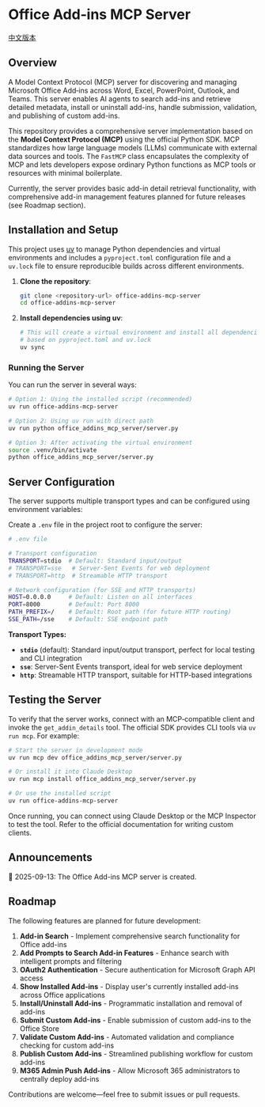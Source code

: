 # Office Add‑ins MCP Server
[中文版本](./README_zh_tw.md)

## Overview

A Model Context Protocol (MCP) server for discovering and managing Microsoft Office Add‑ins across Word, Excel, PowerPoint, Outlook, and Teams. This server enables AI agents to search add-ins and retrieve detailed metadata, install or uninstall add-ins, handle submission, validation, and publishing of custom add-ins.

This repository provides a comprehensive server implementation based on the
**Model Context Protocol (MCP)** using the official Python SDK. MCP
standardizes how large language models (LLMs) communicate with external data
sources and tools.  The `FastMCP` class encapsulates the complexity of MCP
and lets developers expose ordinary Python functions as MCP tools or
resources with minimal boilerplate.

Currently, the server provides basic add-in detail retrieval functionality, with comprehensive add-in management features planned for future releases (see Roadmap section).

<!-- ## Features

* **Standardized interface:** MCP servers act like APIs for LLMs, allowing
  secure access to internal tools or data.
* **FastMCP convenience:** The SDK generates tool schemas from type hints
  and docstrings, minimizing boilerplate while supporting both synchronous
  and asynchronous functions.
* **Multiple transports:** Supports STDIO for local testing and CLI integration,
  Server‑Sent Events (SSE) for remote clients, and HTTP for streamable HTTP requests.
* **Async HTTP:** The tool uses `httpx.AsyncClient` to call the Office
  Add‑ins API without blocking the event loop. -->

## Installation and Setup

This project uses [uv](https://docs.astral.sh/uv/) to manage Python dependencies and virtual environments and includes a `pyproject.toml` configuration file and a `uv.lock` file to ensure reproducible builds across different environments.

<!-- ### Prerequisites

First, install uv if you haven't already:

```bash
# Install uv (cross-platform)
curl -LsSf https://astral.sh/uv/install.sh | sh

# Or on macOS with Homebrew
brew install uv

# Or on Windows with PowerShell
powershell -ExecutionPolicy ByPass -c "irm https://astral.sh/uv/install.ps1 | iex"
``` -->

<!-- ### Project Setup -->

1. **Clone the repository**:

   ```bash
   git clone <repository-url> office-addins-mcp-server
   cd office-addins-mcp-server
   ```

2. **Install dependencies using uv**:

   ```bash
   # This will create a virtual environment and install all dependencies
   # based on pyproject.toml and uv.lock
   uv sync
   ```
<!-- 
3. **Activate the virtual environment** (optional):

   ```bash
   # Activate the virtual environment manually
   source .venv/bin/activate  # Linux/macOS
   # or
   .venv\Scripts\activate     # Windows
   ```

   Alternatively, you can use `uv run` to execute commands in the virtual environment without activating it. -->

### Running the Server

You can run the server in several ways:

```bash
# Option 1: Using the installed script (recommended)
uv run office-addins-mcp-server

# Option 2: Using uv run with direct path
uv run python office_addins_mcp_server/server.py

# Option 3: After activating the virtual environment
source .venv/bin/activate
python office_addins_mcp_server/server.py
```

## Server Configuration

The server supports multiple transport types and can be configured using environment variables:

<!-- ### Transport Configuration -->

Create a `.env` file in the project root to configure the server:

```bash
# .env file

# Transport configuration
TRANSPORT=stdio  # Default: Standard input/output
# TRANSPORT=sse   # Server-Sent Events for web deployment
# TRANSPORT=http  # Streamable HTTP transport

# Network configuration (for SSE and HTTP transports)
HOST=0.0.0.0     # Default: Listen on all interfaces
PORT=8000        # Default: Port 8000
PATH_PREFIX=/    # Default: Root path (for future HTTP routing)
SSE_PATH=/sse    # Default: SSE endpoint path
```

**Transport Types:**
- **`stdio`** (default): Standard input/output transport, perfect for local testing and CLI integration
- **`sse`**: Server-Sent Events transport, ideal for web service deployment
- **`http`**: Streamable HTTP transport, suitable for HTTP-based integrations

<!-- ### Configuration Options

**Available Environment Variables:**
- `TRANSPORT`: Transport type (`stdio`, `sse`, `http`) - Default: `stdio`
- `HOST`: Host to bind to - Default: `0.0.0.0` (all interfaces)
- `PORT`: Port to listen on - Default: `8000`
- `PATH_PREFIX`: Path prefix for HTTP routing - Default: `/`
- `SSE_PATH`: SSE endpoint path - Default: `/sse`

### Default Settings

By default the server:
- Uses STDIO transport
- Listens on `0.0.0.0:8000` (for SSE/HTTP transports)
- Uses root path (`/`) for routing
- Loads all configuration from `.env` file if present -->

## Testing the Server

To verify that the server works, connect with an MCP‑compatible client and
invoke the `get_addin_details` tool.  The official SDK provides CLI tools
via `uv run mcp`.  For example:

```bash
# Start the server in development mode
uv run mcp dev office_addins_mcp_server/server.py

# Or install it into Claude Desktop
uv run mcp install office_addins_mcp_server/server.py

# Or use the installed script
uv run office-addins-mcp-server
```

Once running, you can connect using Claude Desktop or the MCP Inspector to
test the tool.  Refer to the official documentation for writing custom
clients.

## Announcements

🎉 2025-09-13: The Office Add-ins MCP server is created.

## Roadmap

The following features are planned for future development:

1. **Add-in Search** - Implement comprehensive search functionality for Office add-ins
2. **Add Prompts to Search Add-in Features** - Enhance search with intelligent prompts and filtering
3. **OAuth2 Authentication** - Secure authentication for Microsoft Graph API access
4. **Show Installed Add-ins** - Display user's currently installed add-ins across Office applications
5. **Install/Uninstall Add-ins** - Programmatic installation and removal of add-ins
6. **Submit Custom Add-ins** - Enable submission of custom add-ins to the Office Store
7. **Validate Custom Add-ins** - Automated validation and compliance checking for custom add-ins
8. **Publish Custom Add-ins** - Streamlined publishing workflow for custom add-ins
9. **M365 Admin Push Add-ins** - Allow Microsoft 365 administrators to centrally deploy add-ins

Contributions are welcome—feel free to submit issues or pull requests.